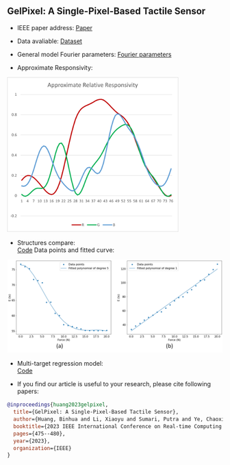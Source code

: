 ## GelPixel: A Single-Pixel-Based Tactile Sensor

* IEEE paper address:
[Paper](https://ieeexplore.ieee.org/abstract/document/10249300)

* Data avaliable:
[Dataset](Data/OUT_FILE_CMB20.csv)

* General model Fourier parameters: 
[Fourier parameters](Files/Parameters.xlsx)

* Approximate Responsivity:<br>
<img src="https://github.com/microa/GelPixel/blob/main/Files/Picture2.png" width="400px">

* Structures compare:<br>
[Code](Code/Cal_Cmp_Structure.ipynb)
Data points and fitted curve:<br>
<img src="https://github.com/microa/GelPixel/blob/main/Files/strcmp.png" width="600px">

* Multi-target regression model:<br>
[Code](Code/Multi-target-regression.py)

* If you find our article is useful to your research, please cite following papers:
```bibtex
@inproceedings{huang2023gelpixel,
  title={GelPixel: A Single-Pixel-Based Tactile Sensor},
  author={Huang, Binhua and Li, Xiaoyu and Sumari, Putra and Ye, Chaoxiang and Zhou, Zhenning and Yin, Meng and Yi, Zhengkun and Wu, Xinyu},
  booktitle={2023 IEEE International Conference on Real-time Computing and Robotics (RCAR)},
  pages={475--480},
  year={2023},
  organization={IEEE}
}
```
